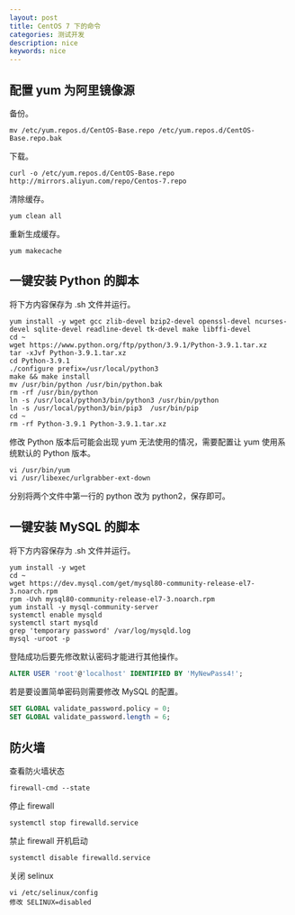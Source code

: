 ```yaml
---
layout: post
title: CentOS 7 下的命令
categories: 测试开发
description: nice
keywords: nice
---
```


## 配置 yum 为阿里镜像源

备份。

``` shell
mv /etc/yum.repos.d/CentOS-Base.repo /etc/yum.repos.d/CentOS-Base.repo.bak
```

下载。

``` shell
curl -o /etc/yum.repos.d/CentOS-Base.repo http://mirrors.aliyun.com/repo/Centos-7.repo
```

清除缓存。

``` shell
yum clean all
```

重新生成缓存。

``` shell
yum makecache
```

## 一键安装 Python 的脚本

将下方内容保存为 .sh 文件并运行。

``` shell
yum install -y wget gcc zlib-devel bzip2-devel openssl-devel ncurses-devel sqlite-devel readline-devel tk-devel make libffi-devel 
cd ~ 
wget https://www.python.org/ftp/python/3.9.1/Python-3.9.1.tar.xz 
tar -xJvf Python-3.9.1.tar.xz 
cd Python-3.9.1 
./configure prefix=/usr/local/python3 
make && make install 
mv /usr/bin/python /usr/bin/python.bak 
rm -rf /usr/bin/python 
ln -s /usr/local/python3/bin/python3 /usr/bin/python 
ln -s /usr/local/python3/bin/pip3  /usr/bin/pip 
cd ~ 
rm -rf Python-3.9.1 Python-3.9.1.tar.xz 
```

修改 Python 版本后可能会出现 yum 无法使用的情况，需要配置让 yum 使用系统默认的 Python 版本。

``` shell
vi /usr/bin/yum
vi /usr/libexec/urlgrabber-ext-down
```

分别将两个文件中第一行的 python 改为 python2，保存即可。

## 一键安装 MySQL 的脚本

将下方内容保存为 .sh 文件并运行。

``` shell
yum install -y wget 
cd ~ 
wget https://dev.mysql.com/get/mysql80-community-release-el7-3.noarch.rpm 
rpm -Uvh mysql80-community-release-el7-3.noarch.rpm 
yum install -y mysql-community-server 
systemctl enable mysqld
systemctl start mysqld
grep 'temporary password' /var/log/mysqld.log
mysql -uroot -p
```

登陆成功后要先修改默认密码才能进行其他操作。

``` sql
ALTER USER 'root'@'localhost' IDENTIFIED BY 'MyNewPass4!';
```

若是要设置简单密码则需要修改 MySQL 的配置。

``` sql
SET GLOBAL validate_password.policy = 0;
SET GLOBAL validate_password.length = 6;
```

## 防火墙

查看防火墙状态

``` shell
firewall-cmd --state
```

停止 firewall

``` shell
systemctl stop firewalld.service
```

禁止 firewall 开机启动

``` shell
systemctl disable firewalld.service 
```

关闭 selinux

``` shell
vi /etc/selinux/config
修改 SELINUX=disabled
```
